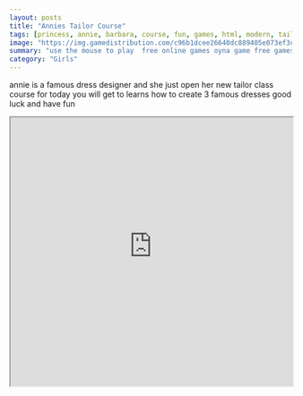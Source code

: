 ```yaml
---
layout: posts
title: "Annies Tailor Course"
tags: [princess, annie, barbara, course, fun, games, html, modern, tailor, bestdressupgames, free, online, games, oyna, game, free, games, play, play, games]
image: "https://img.gamedistribution.com/c96b1dcee26640dc889405e073ef3c23-512x384.jpeg"
summary: "use the mouse to play  free online games oyna game free games play play games"
category: "Girls"
---
```


annie is a famous dress designer and she just open her new tailor class course for today you will get to learns how to create 3 famous dresses good luck and have fun

<iframe width="100%" height="480px;" src="https://html5.gamedistribution.com/c96b1dcee26640dc889405e073ef3c23/"></iframe>